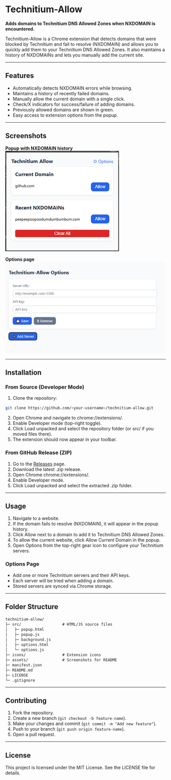# Technitium-Allow

**Adds domains to Technitium DNS Allowed Zones when NXDOMAIN is encountered.**  

Technitium-Allow is a Chrome extension that detects domains that were blocked by Technitium and fail to resolve (NXDOMAIN) and allows you to quickly add them to your Technitium DNS Allowed Zones. It also maintains a history of NXDOMAINs and lets you manually add the current site.

---

## Features

- Automatically detects NXDOMAIN errors while browsing.
- Maintains a history of recently failed domains.
- Manually allow the current domain with a single click.
- Check/X indicators for success/failure of adding domains.
- Previously allowed domains are shown in green.
- Easy access to extension options from the popup.

---

## Screenshots

**Popup with NXDOMAIN history**  
![Popup Example](assets/popup-example.png)

**Options page**  
![Options Example](assets/options-example.png)

---

## Installation

### From Source (Developer Mode)

1. Clone the repository:
```bash
git clone https://github.com/<your-username>/technitium-allow.git
```
2. Open Chrome and navigate to chrome://extensions/.
3. Enable Developer mode (top-right toggle).
4. Click Load unpacked and select the repository folder (or src/ if you moved files there).
5. The extension should now appear in your toolbar.

### From GitHub Release (ZIP)

1. Go to the [Releases](https://github.com/drewstopherlee/technitium-allow/releases) page.
2. Download the latest .zip release.
3. Open Chrome chrome://extensions/.
4. Enable Developer mode.
5. Click Load unpacked and select the extracted .zip folder.

---

## Usage

1. Navigate to a website.
2. If the domain fails to resolve (NXDOMAIN), it will appear in the popup history.
3. Click Allow next to a domain to add it to Technitium DNS Allowed Zones.
4. To allow the current website, click Allow Current Domain in the popup.
5. Open Options from the top-right gear icon to configure your Technitium servers.

### Options Page

- Add one or more Technitium servers and their API keys.
- Each server will be tried when adding a domain.
- Stored servers are synced via Chrome storage.

---

## Folder Structure

```
technitium-allow/
├─ src/                  # HTML/JS source files
│   ├─ popup.html
│   ├─ popup.js
│   ├─ background.js
│   ├─ options.html
│   └─ options.js
├─ icons/                # Extension icons
├─ assets/               # Screenshots for README
├─ manifest.json
├─ README.md
├─ LICENSE
└─ .gitignore
```

---

## Contributing

1. Fork the repository.
2. Create a new branch (`git checkout -b feature-name`).
3. Make your changes and commit (`git commit -m "Add new feature"`).
4. Push to your branch (`git push origin feature-name`).
5. Open a pull request.

---

## License

This project is licensed under the MIT License. See the LICENSE file for details.
